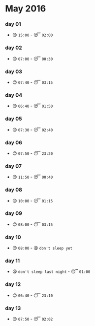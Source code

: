 # May 2016

### day 01
- :blush: `15:00` - :sleeping: `02:00`

### day 02
- :blush: `07:00` - :sleeping: `00:30`

### day 03
- :blush: `07:40` - :sleeping: `03:15`

### day 04
- :blush: `06:40` - :sleeping: `01:50`

### day 05
- :blush: `07:30` - :sleeping: `02:40`

### day 06
- :blush: `07:50` - :sleeping: `23:20`

### day 07
- :blush: `11:50` - :sleeping: `00:40`

### day 08
- :blush: `10:00` - :sleeping: `01:15`

### day 09
- :blush: `08:00` - :sleeping: `03:15`

### day 10
- :blush: `08:00` - :tired_face: `don't sleep yet`

### day 11
- :tired_face: `don't sleep last night` - :sleeping: `01:00`

### day 12
- :blush: `06:40` - :sleeping: `23:10`

### day 13
- :blush: `07:50` - :sleeping: `02:02`
